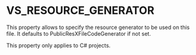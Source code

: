   

# VS_RESOURCE_GENERATOR  
This property allows to specify the resource generator to be used
on this file. It defaults to PublicResXFileCodeGenerator if
not set.  

This property only applies to C# projects.  


